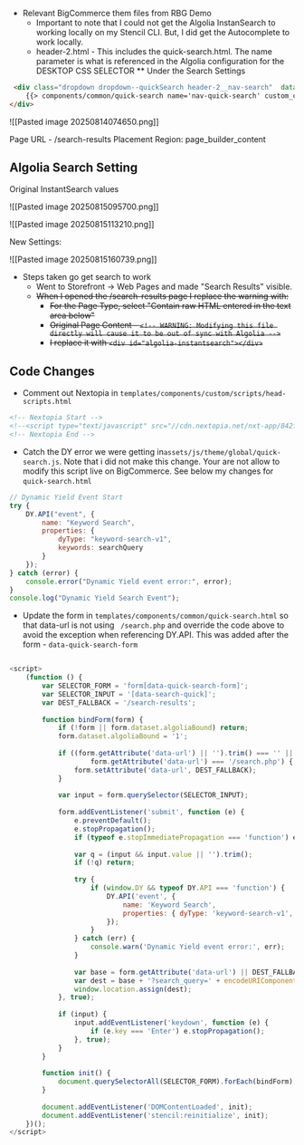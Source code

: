 
- Relevant  BigCommerce them files from RBG Demo
	- Important to note that I could not get the Algolia InstanSearch to working locally on my Stencil CLI. But, I did get the Autocomplete to work locally.
	- header-2.html - This includes the quick-search.html. The name parameter is what is referenced in the Algolia configuration for the DESKTOP CSS SELECTOR ** Under the Search Settings
	  
```html
 <div class="dropdown dropdown--quickSearch header-2__nav-search"  data-prevent-quick-search-close>  
    {{> components/common/quick-search name='nav-quick-search' custom_class='nxt-searchbox1'}}  
</div>
```

![[Pasted image 20250814074650.png]]

Page URL - /search-results
Placement Region: page_builder_content

## Algolia Search Setting

Original InstantSearch values

![[Pasted image 20250815095700.png]]

![[Pasted image 20250815113210.png]]

New Settings:

![[Pasted image 20250815160739.png]]

- Steps taken go get search to work
	- Went to Storefront -> Web Pages and made "Search Results" visible.
	- ~~When I opened the /search-results page I replace the warning with:~~
		- ~~For the Page Type, select "Contain raw HTML entered in the text area below"~~
		- ~~Original Page Content - `<!-- WARNING: Modifying this file directly will cause it to be out of sync with Algolia -->`~~
		- ~~I replace it with `<div id="algolia-instantsearch"></div>`~~

## Code Changes
- Comment out Nextopia in `templates/components/custom/scripts/head-scripts.html`
```html
<!-- Nextopia Start -->  
<!--<script type="text/javascript" src="//cdn.nextopia.net/nxt-app/842fa65b7310e3f875729674bd619bcd.js" async defer></script>-->  
<!-- Nextopia End -->
```

- Catch the DY error we were getting in`assets/js/theme/global/quick-search.js`. Note that i did not make this change.  Your are not allow to modify this script live on BigCommerce. See below my changes for `quick-search.html`
```javascript
// Dynamic Yield Event Start  
try {  
    DY.API("event", {  
        name: "Keyword Search",  
        properties: {  
            dyType: "keyword-search-v1",  
            keywords: searchQuery  
        }  
    });  
} catch (error) {  
    console.error("Dynamic Yield event error:", error);  
}  
console.log("Dynamic Yield Search Event");
```

- Update the form in `templates/components/common/quick-search.html` so that data-url is not using ` /search.php` and override the code above to avoid the exception when referencing DY.API. This was added after the form - `data-quick-search-form`

```javascript

<script>  
    (function () {  
        var SELECTOR_FORM = 'form[data-quick-search-form]';  
        var SELECTOR_INPUT = '[data-search-quick]';  
        var DEST_FALLBACK = '/search-results';  
  
        function bindForm(form) {  
            if (!form || form.dataset.algoliaBound) return;  
            form.dataset.algoliaBound = '1';  
  
            if ((form.getAttribute('data-url') || '').trim() === '' ||  
                    form.getAttribute('data-url') === '/search.php') {  
                form.setAttribute('data-url', DEST_FALLBACK);  
            }  
  
            var input = form.querySelector(SELECTOR_INPUT);  
  
            form.addEventListener('submit', function (e) {  
                e.preventDefault();  
                e.stopPropagation();  
                if (typeof e.stopImmediatePropagation === 'function') e.stopImmediatePropagation();  
  
                var q = (input && input.value || '').trim();  
                if (!q) return;  
  
                try {  
                    if (window.DY && typeof DY.API === 'function') {  
                        DY.API('event', {  
                            name: 'Keyword Search',  
                            properties: { dyType: 'keyword-search-v1', keywords: q }  
                        });  
                    }  
                } catch (err) {  
                    console.warn('Dynamic Yield event error:', err);  
                }  
  
                var base = form.getAttribute('data-url') || DEST_FALLBACK;  
                var dest = base + '?search_query=' + encodeURIComponent(q);  
                window.location.assign(dest);  
            }, true);  
  
            if (input) {  
                input.addEventListener('keydown', function (e) {  
                    if (e.key === 'Enter') e.stopPropagation();  
                }, true);  
            }  
        }  
  
        function init() {  
            document.querySelectorAll(SELECTOR_FORM).forEach(bindForm);  
        }  
  
        document.addEventListener('DOMContentLoaded', init);  
        document.addEventListener('stencil:reinitialize', init);  
    })();  
</script>

```